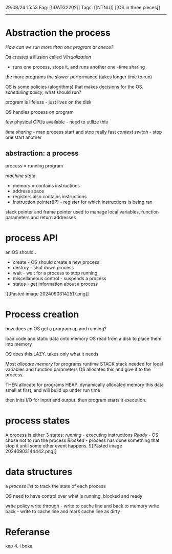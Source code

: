 29/08/24 15:53
Fag: [[IDATG2202]]
Tags: [[NTNU]] [[OS in three pieces]]
___

# Abstraction the process
*How can we run more than one program at onece?*

Os creates a illusion called *Virtualization*
- runs one process, stops it, and runs another one
	-time sharing

the more programs the slower performance (takes longer time to run)

OS is some policies (alogrithms) that makes decisions for the OS.
*scheduling policy*, what should run?

program is lifeless - just lives on the disk

OS handles process on program

few physical CPUs available - need to utilize this

*time sharing* - man process start and stop really fast
*context switch* - stop one start another

## abstraction: a process
process = running program


*machine state*
- memory = contains instructions
- address space
- registers also contains instructions
- instruction pointer(IP) - register for which instructions is being ran

stack pointer and frame pointer used to manage local variables, function parameters and return addresses


# process API
an OS should..
- create - OS should create a new process
- destroy - shut down process
- wait - wait for a process to stop running
- miscellaneous control - suspends a process
- status - get information about a process

![[Pasted image 20240903142517.png]]

# Process creation
how does an OS get a program up and running?

load code and static data onto memory
OS read from a disk to place them into memory

OS does this LAZY. takes only what it needs

Most *allocate memory* for programs runtime STACK
stack needed for local variables and function parameters
OS allocates this and give it to the process.

THEN allocate for programs HEAP. dynamically allocated memory
this data small at first, and will build up under run time

then inits I/O  for input and output. then program starts it execution.

# process states
A process is either 3 states:
*running* - executing instructions
*Ready* - OS chose not to run the process
*Blocked* - process has done something that stop it until some other event happens. 
![[Pasted image 20240903144442.png]]


# data structures
a *process list* to track the state of each process

OS need to have control over what is running, blocked and ready




write policy
write through - write to cache line and back to memory
write back - write to cache line and mark cache line as dirty



# Referanse
kap 4. i boka